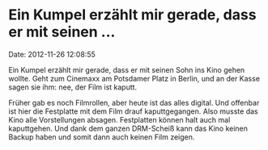Ein Kumpel erzählt mir gerade, dass er mit seinen \...
======================================================

Date: 2012-11-26 12:08:55

Ein Kumpel erzählt mir gerade, dass er mit seinen Sohn ins Kino gehen
wollte. Geht zum Cinemaxx am Potsdamer Platz in Berlin, und an der Kasse
sagen sie ihm: nee, der Film ist kaputt.

Früher gab es noch Filmrollen, aber heute ist das alles digital. Und
offenbar ist hier die Festplatte mit dem Film drauf kaputtgegangen. Also
musste das Kino alle Vorstellungen absagen. Festplatten können halt auch
mal kaputtgehen. Und dank dem ganzen DRM-Scheiß kann das Kino keinen
Backup haben und somit dann auch keinen Film zeigen.
